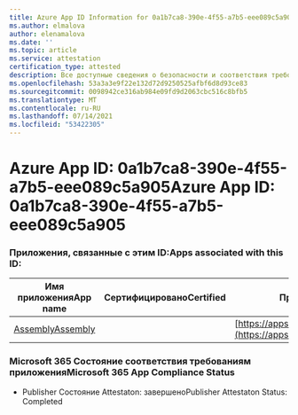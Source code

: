 ```yaml
---
title: Azure App ID Information for 0a1b7ca8-390e-4f55-a7b5-eee089c5a905
ms.author: elmalova
author: elenamalova
ms.date: ''
ms.topic: article
ms.service: attestation
certification_type: attested
description: Все доступные сведения о безопасности и соответствия требованиям для 0a1b7ca8-390e-4f55-a7b5-eee089c5a905.
ms.openlocfilehash: 53a3a3e9f22e132d72d9250525afbf6d8d93ce83
ms.sourcegitcommit: 0098942ce316ab984e09fd9d2063cbc516c8bfb5
ms.translationtype: MT
ms.contentlocale: ru-RU
ms.lasthandoff: 07/14/2021
ms.locfileid: "53422305"
---
```

# <a name="azure-app-id-0a1b7ca8-390e-4f55-a7b5-eee089c5a905"></a><span data-ttu-id="944df-103">Azure App ID: 0a1b7ca8-390e-4f55-a7b5-eee089c5a905</span><span class="sxs-lookup"><span data-stu-id="944df-103">Azure App ID: 0a1b7ca8-390e-4f55-a7b5-eee089c5a905</span></span>


### <a name="apps-associated-with-this-id"></a><span data-ttu-id="944df-104">Приложения, связанные с этим ID:</span><span class="sxs-lookup"><span data-stu-id="944df-104">Apps associated with this ID:</span></span>
| <span data-ttu-id="944df-105">**Имя приложения**</span><span class="sxs-lookup"><span data-stu-id="944df-105">**App name**</span></span> | <span data-ttu-id="944df-106">**Сертифицировано**</span><span class="sxs-lookup"><span data-stu-id="944df-106">**Certified**</span></span> | <span data-ttu-id="944df-107">**Просмотр в AppSource**</span><span class="sxs-lookup"><span data-stu-id="944df-107">**View in AppSource**</span></span> |
|-|-|-|
| [<span data-ttu-id="944df-108">Assembly</span><span class="sxs-lookup"><span data-stu-id="944df-108">Assembly</span></span>](https://docs.microsoft.com/en-us/microsoft-365-app-certification/forward/WA200002271) |  | [https://appsource.microsoft.com/product/office/WA200002271](https://appsource.microsoft.com/product/office/WA200002271) |

### <a name="microsoft-365-app-compliance-status"></a><span data-ttu-id="944df-109">Microsoft 365 Состояние соответствия требованиям приложения</span><span class="sxs-lookup"><span data-stu-id="944df-109">Microsoft 365 App Compliance Status</span></span>
- <span data-ttu-id="944df-110">Publisher Состояние Attestaton: завершено</span><span class="sxs-lookup"><span data-stu-id="944df-110">Publisher Attestaton Status: Completed</span></span>
